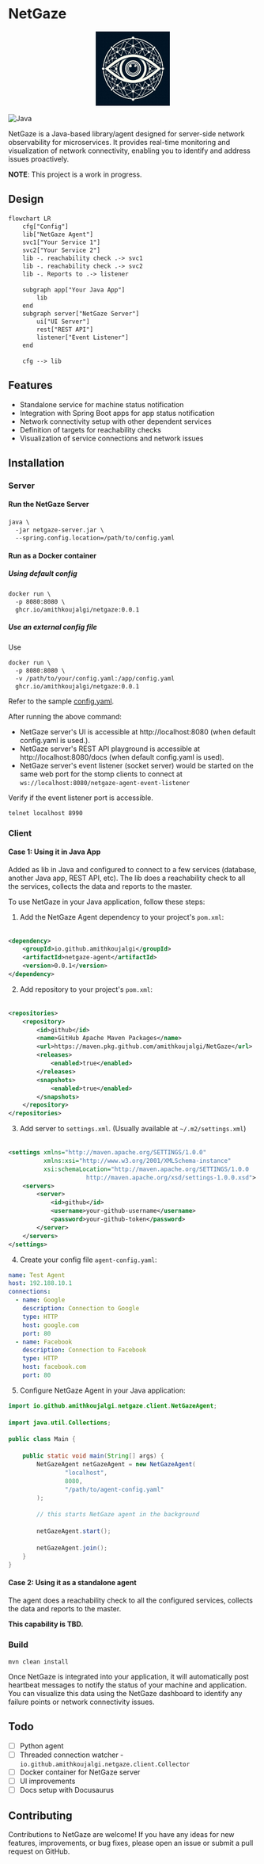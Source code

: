# NetGaze

<p align="center">
<img width="150px" src="https://raw.githubusercontent.com/NetGaze/NetGaze/main/logo.jpeg" alt=""/>
</p>

![Java](https://img.shields.io/badge/Java-17_+-green.svg?style=just-the-message&labelColor=gray)

NetGaze is a Java-based library/agent designed for server-side network observability for
microservices. It provides real-time
monitoring and visualization of network connectivity, enabling you to identify and address issues
proactively.

**NOTE**: This project is a work in progress.

## Design

```mermaid
flowchart LR
    cfg["Config"]
    lib["NetGaze Agent"]
    svc1["Your Service 1"]
    svc2["Your Service 2"]
    lib -. reachability check .-> svc1
    lib -. reachability check .-> svc2
    lib -. Reports to .-> listener

    subgraph app["Your Java App"]
        lib
    end
    subgraph server["NetGaze Server"]
        ui["UI Server"]
        rest["REST API"]
        listener["Event Listener"]
    end

    cfg --> lib
```

## Features

- Standalone service for machine status notification
- Integration with Spring Boot apps for app status notification
- Network connectivity setup with other dependent services
- Definition of targets for reachability checks
- Visualization of service connections and network issues

## Installation

### Server

#### Run the NetGaze Server

```shell
java \
  -jar netgaze-server.jar \
  --spring.config.location=/path/to/config.yaml
```

#### Run as a Docker container

##### Using default config

```shell
docker run \
  -p 8080:8080 \
  ghcr.io/amithkoujalgi/netgaze:0.0.1
```

##### Use an external config file

Use

```shell
docker run \
  -p 8080:8080 \
  -v /path/to/your/config.yaml:/app/config.yaml
  ghcr.io/amithkoujalgi/netgaze:0.0.1
```

Refer to the
sample [config.yaml](https://github.com/amithkoujalgi/NetGaze/blob/main/server/src/main/resources/application.yaml).

After running the above command:

- NetGaze server's UI is accessible at http://localhost:8080 (when default config.yaml is used.).
- NetGaze server's REST API playground is accessible at http://localhost:8080/docs (when default config.yaml is used).
- NetGaze server's event listener (socket server) would be started on the same web port for the stomp clients to
  connect at `ws://localhost:8080/netgaze-agent-event-listener`

Verify if the event listener port is accessible.

```shell
telnet localhost 8990
```

### Client

#### Case 1: Using it in Java App

Added as lib in Java and configured to connect to a few services (database, another Java app, REST
API, etc).
The lib does a reachability check to all the services, collects the data and reports to the master.

To use NetGaze in your Java application, follow these steps:

1. Add the NetGaze Agent dependency to your project's `pom.xml`:

```xml

<dependency>
    <groupId>io.github.amithkoujalgi</groupId>
    <artifactId>netgaze-agent</artifactId>
    <version>0.0.1</version>
</dependency>
```

2. Add repository to your project's `pom.xml`:

```xml

<repositories>
    <repository>
        <id>github</id>
        <name>GitHub Apache Maven Packages</name>
        <url>https://maven.pkg.github.com/amithkoujalgi/NetGaze</url>
        <releases>
            <enabled>true</enabled>
        </releases>
        <snapshots>
            <enabled>true</enabled>
        </snapshots>
    </repository>
</repositories>
```

3. Add server to `settings.xml`. (Usually available at `~/.m2/settings.xml`)

```xml

<settings xmlns="http://maven.apache.org/SETTINGS/1.0.0"
          xmlns:xsi="http://www.w3.org/2001/XMLSchema-instance"
          xsi:schemaLocation="http://maven.apache.org/SETTINGS/1.0.0
                      http://maven.apache.org/xsd/settings-1.0.0.xsd">
    <servers>
        <server>
            <id>github</id>
            <username>your-github-username</username>
            <password>your-github-token</password>
        </server>
    </servers>
</settings>
```

4. Create your config file `agent-config.yaml`:

```yaml
name: Test Agent
host: 192.188.10.1
connections:
  - name: Google
    description: Connection to Google
    type: HTTP
    host: google.com
    port: 80
  - name: Facebook
    description: Connection to Facebook
    type: HTTP
    host: facebook.com
    port: 80
```

5. Configure NetGaze Agent in your Java application:

```java
import io.github.amithkoujalgi.netgaze.client.NetGazeAgent;

import java.util.Collections;

public class Main {

    public static void main(String[] args) {
        NetGazeAgent netGazeAgent = new NetGazeAgent(
                "localhost",
                8080,
                "/path/to/agent-config.yaml"
        );

        // this starts NetGaze agent in the background

        netGazeAgent.start();

        netGazeAgent.join();
    }
}
```

#### Case 2: Using it as a standalone agent

The agent does a reachability check to all the configured services, collects the data and reports to
the master.

**This capability is TBD.**

### Build

```shell
mvn clean install
```

Once NetGaze is integrated into your application, it will automatically post heartbeat messages to
notify the status of
your machine and application.
You can visualize this data using the NetGaze dashboard to identify any failure points or network
connectivity issues.

## Todo

- [ ] Python agent
- [ ] Threaded connection watcher - `io.github.amithkoujalgi.netgaze.client.Collector`
- [ ] Docker container for NetGaze server
- [ ] UI improvements
- [ ] Docs setup with Docusaurus

## Contributing

Contributions to NetGaze are welcome! If you have any ideas for new features, improvements, or bug
fixes, please open
an issue or submit a pull request on GitHub.

